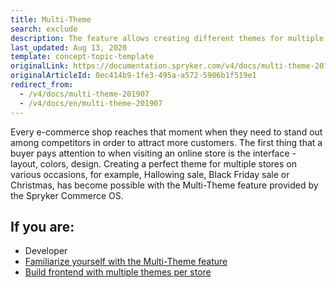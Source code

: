 ```yaml
---
title: Multi-Theme
search: exclude
description: The feature allows creating different themes for multiple stores on various occasions to attract customers' attention.
last_updated: Aug 13, 2020
template: concept-topic-template
originalLink: https://documentation.spryker.com/v4/docs/multi-theme-201907
originalArticleId: 0ec414b9-1fe3-495a-a572-5906b1f519e1
redirect_from:
  - /v4/docs/multi-theme-201907
  - /v4/docs/en/multi-theme-201907
---
```


Every e-commerce shop reaches that moment when they need to stand out among competitors in order to attract more customers. The first thing that a buyer pays attention to when visiting an online store is the interface - layout, colors, design. Creating a perfect theme for multiple stores on various occasions, for example, Hallowing sale, Black Friday sale or Christmas, has become possible with the Multi-Theme feature provided by the Spryker Commerce OS.

## If you are:

<div class="mr-container">
    <div class="mr-list-container">
        <!-- col1 -->
        <div class="mr-col">
            <ul class="mr-list mr-list-green">
                <li class="mr-title">Developer</li>
                <li><a href="/docs/scos/user/features/{{page.version}}/multi-channel/multi-theme/multi-theme-feature-overview.html" class="mr-link">Familiarize yourself with the Multi-Theme feature</a></li>
                <li><a href="/docs/scos/dev/front-end-development/yves/front-end-builder-for-yves.html" class="mr-link">Build frontend with multiple themes per store</a></li>
            </ul>
        </div>
        </div>
</div>
